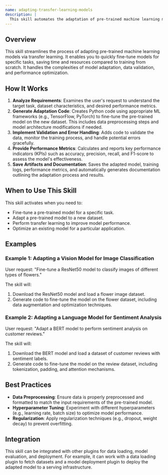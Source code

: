 ```yaml
---
name: adapting-transfer-learning-models
description: |
  This skill automates the adaptation of pre-trained machine learning models using transfer learning techniques. It is triggered when the user requests assistance with fine-tuning a model, adapting a pre-trained model to a new dataset, or performing transfer learning. It analyzes the user's requirements, generates code for adapting the model, includes data validation and error handling, provides performance metrics, and saves artifacts with documentation. Use this skill when you need to leverage existing models for new tasks or datasets, optimizing for performance and efficiency.
---
```


## Overview

This skill streamlines the process of adapting pre-trained machine learning models via transfer learning. It enables you to quickly fine-tune models for specific tasks, saving time and resources compared to training from scratch. It handles the complexities of model adaptation, data validation, and performance optimization.

## How It Works

1. **Analyze Requirements**: Examines the user's request to understand the target task, dataset characteristics, and desired performance metrics.
2. **Generate Adaptation Code**: Creates Python code using appropriate ML frameworks (e.g., TensorFlow, PyTorch) to fine-tune the pre-trained model on the new dataset. This includes data preprocessing steps and model architecture modifications if needed.
3. **Implement Validation and Error Handling**: Adds code to validate the data, monitor the training process, and handle potential errors gracefully.
4. **Provide Performance Metrics**: Calculates and reports key performance indicators (KPIs) such as accuracy, precision, recall, and F1-score to assess the model's effectiveness.
5. **Save Artifacts and Documentation**: Saves the adapted model, training logs, performance metrics, and automatically generates documentation outlining the adaptation process and results.

## When to Use This Skill

This skill activates when you need to:
- Fine-tune a pre-trained model for a specific task.
- Adapt a pre-trained model to a new dataset.
- Perform transfer learning to improve model performance.
- Optimize an existing model for a particular application.

## Examples

### Example 1: Adapting a Vision Model for Image Classification

User request: "Fine-tune a ResNet50 model to classify images of different types of flowers."

The skill will:
1. Download the ResNet50 model and load a flower image dataset.
2. Generate code to fine-tune the model on the flower dataset, including data augmentation and optimization techniques.

### Example 2: Adapting a Language Model for Sentiment Analysis

User request: "Adapt a BERT model to perform sentiment analysis on customer reviews."

The skill will:
1. Download the BERT model and load a dataset of customer reviews with sentiment labels.
2. Generate code to fine-tune the model on the review dataset, including tokenization, padding, and attention mechanisms.

## Best Practices

- **Data Preprocessing**: Ensure data is properly preprocessed and formatted to match the input requirements of the pre-trained model.
- **Hyperparameter Tuning**: Experiment with different hyperparameters (e.g., learning rate, batch size) to optimize model performance.
- **Regularization**: Apply regularization techniques (e.g., dropout, weight decay) to prevent overfitting.

## Integration

This skill can be integrated with other plugins for data loading, model evaluation, and deployment. For example, it can work with a data loading plugin to fetch datasets and a model deployment plugin to deploy the adapted model to a serving infrastructure.